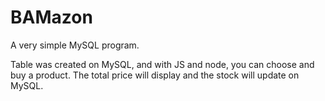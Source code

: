 # BAMazon

A very simple MySQL program. 

Table was created on MySQL, and with JS and node, you can choose and buy a product. The total price will display and the stock will update on MySQL. 